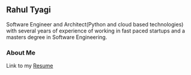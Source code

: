 ## Rahul Tyagi

Software Engineer and Architect(Python and cloud based technologies) with several years of experience of working in fast paced startups and a masters degree in Software Engineering.

### About Me
Link to my [Resume](https://drive.google.com/file/d/1L5jS4IMLqUfFDu5AX9ewqfTo7mnWGBTI/view?usp=sharing)



